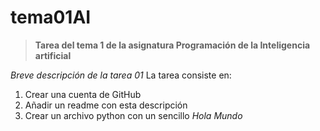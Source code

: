 # tema01AI
> **Tarea del tema 1 de la asignatura Programación de la Inteligencia artificial**

_Breve descripción de la tarea 01_
La tarea consiste en:
1. Crear una cuenta de GitHub
2. Añadir un readme con esta descripción
3. Crear un archivo python con un sencillo *Hola Mundo*




